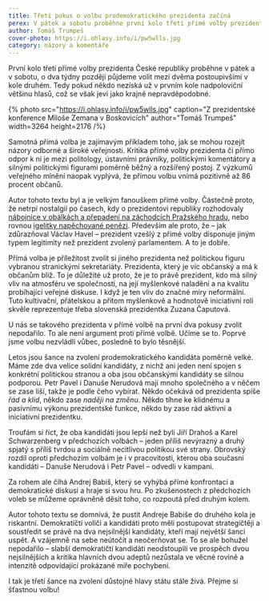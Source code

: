 ```yaml
---
title: Třetí pokus o volbu prodemokratického prezidenta začíná
perex: V pátek a sobotu proběhne první kolo třetí přímé volby prezidenta ČR; o dva týdny později půjdeme velmi pravděpodobně volit mezi dvěma postoupivšími v kole druhém.
author: Tomáš Trumpeš
cover-photo: https://i.ohlasy.info/i/pw5wlls.jpg
category: názory a komentáře
---
```


První kolo třetí přímé volby prezidenta České republiky proběhne v pátek a v sobotu, o dva týdny později půjdeme volit mezi dvěma postoupivšími v kole druhém. Tedy pokud někdo nezíská už v prvním kole nadpoloviční většinu hlasů, což se však jeví jako krajně nepravděpodobné.

{% photo src="https://i.ohlasy.info/i/pw5wlls.jpg" caption="Z prezidentské konference Miloše Zemana v Boskovicích" author="Tomáš Trumpeš" width=3264 height=2176 /%}

Samotná přímá volba je zajímavým příkladem toho, jak se mohou rozejít názory odborné a široké veřejnosti. Kritika přímé volby prezidenta či přímo odpor k ní je mezi politology, ústavními právníky, politickými komentátory a silnými politickými figurami poměrně běžný a rozšířený postoj. Z výzkumů veřejného mínění naopak vyplývá, že přímou volbu vnímá pozitivně až 86 procent občanů.

Autor tohoto textu byl a je velkým fanouškem přímé volby. Částečně proto, že netrpí nostalgií po časech, kdy o prezidentovi republiky rozhodovaly [nábojnice v obálkách a přepadení na záchodcích Pražského hradu](https://domaci.hn.cz/c1-40502400-drama-na-hrade-dva-roky-pote-aneb-ted-uz-vime-jak-to-bylo-doopravdy), nebo rovnou [igelitky napěchované penězi](https://pehe.cz/2007/12/17/verejna-volba-prezidenta-lepsi-nez-tajna/). Především ale proto, že – jak zdůrazňoval Václav Havel – prezident vzešlý z přímé volby disponuje jiným typem legitimity než prezident zvolený parlamentem. A to je dobře. 

Přímá volba je příležitost zvolit si jiného prezidenta než politickou figuru vybranou stranickými sekretariáty. Prezidenta, který je víc občanský a má k občanům blíž. To je důležité už proto, že je to právě prezident, kdo má silný vliv na atmosféru ve společnosti, na její myšlenkové naladění a na kvalitu probíhající veřejné diskuse. I když je ten vliv do značné míry neformální. Tuto kultivační, přátelskou a přitom myšlenkově a hodnotově iniciativní roli skvěle reprezentuje třeba slovenská prezidentka Zuzana Čaputová.

U nás se takového prezidenta v přímé volbě na první dva pokusy zvolit nepodařilo. To ale není argument proti přímé volbě. Učíme se to. Poprvé jsme volbu nezvládli vůbec, posledně to bylo těsnější.

Letos jsou šance na zvolení prodemokratického kandidáta poměrně velké. Máme zde dva velice solidní kandidáty, z nichž ani jeden není spojen s konkrétní politickou stranou a oba jsou občanskými kandidáty se silnou podporou. Petr Pavel i Danuše Nerudová mají mnoho společného a v něčem se zase liší, takže je podle čeho vybírat. Někdo očekává od prezidenta spíše *řád a klid*, někdo zase *naději na změnu*. Někdo tíhne ke klidnému a pasivnímu výkonu prezidentské funkce, někdo by zase rád aktivní a iniciativní prezidentku.

Troufám si říct, že oba kandidáti jsou lepší než byli Jiří Drahoš a Karel Schwarzenberg v předchozích volbách – jeden příliš nevýrazný a druhý spjatý s příliš tvrdou a sociálně necitlivou politikou své strany. Obrovský rozdíl oproti předchozím volbám je i v pracovitosti, kterou oba současní kandidáti – Danuše Nerudová i Petr Pavel – odvedli v kampani. 

Za rohem ale číhá Andrej Babiš, který se vyhýbá přímé konfrontaci a demokratické diskusi a hraje si svou hru. Po zkušenostech z předchozích voleb se můžeme oprávněně děsit toho, co rozpoutá před druhým kolem.

Autor tohoto textu se domnívá, že pustit Andreje Babiše do druhého kola je riskantní. Demokratičtí voliči a kandidáti proto měli postupovat strategičtěji a soustředit se právě na dva nejsilnější kandidáty, kteří mají největší šanci uspět. A vzájemně na sebe neútočit a neočerňovat se. To se ale bohužel nepodařilo – slabší demokratičtí kandidáti neodstoupili ve prospěch dvou nejsilnějších a kritika hlavních dvou adeptů nezůstala ve věcné rovině a intenzitě odpovídající prokázané míře pochybení.

I tak je třetí šance na zvolení důstojné hlavy státu stále živá. Přejme si šťastnou volbu!